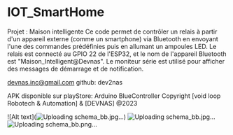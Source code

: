 # IOT_SmartHome
Projet : Maison intelligente 
Ce code permet de contrôler un relais à partir d'un appareil externe (comme un smartphone) 
via Bluetooth en envoyant l'une des commandes prédéfinies puis en allumant un ampoules LED. Le relais est connecté au GPIO 22 de l'ESP32, et le nom de 
l'appareil Bluetooth est "Maison_Intelligent@Devnas". Le moniteur série est utilisé pour afficher des messages de démarrage et de notification.

devnas.inc@gmail.com
github: dev2nas

APK disponible sur playStore: Arduino BlueController
Copyright [void loop Robotech & Automation] & [DEVNAS]
@2023

![Alt text](![Uploading schema_bb.jpg…]())
![Uploading schema_bb.jpg…]( )
![Uploading schema_bb.png…]()

